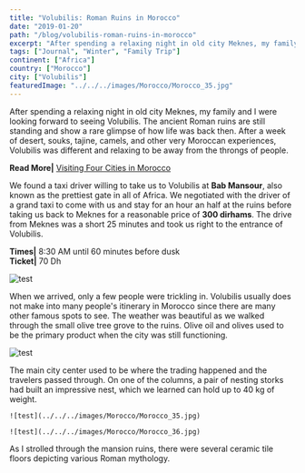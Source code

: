 ```yaml
---
title: "Volubilis: Roman Ruins in Morocco"
date: "2019-01-20"
path: "/blog/volubilis-roman-ruins-in-morocco"
excerpt: "After spending a relaxing night in old city Meknes, my family and I were looking forward to seeing Volubilis. The ancient Roman ruins are still standing..."
tags: ["Journal", "Winter", "Family Trip"]
continent: ["Africa"]
country: ["Morocco"]
city: ["Volubilis"]
featuredImage: "../../../images/Morocco/Morocco_35.jpg"
---
```


After spending a relaxing night in old city Meknes, my family and I were looking forward to seeing Volubilis. The ancient Roman ruins are still standing and show a rare glimpse of how life was back then. After a week of desert, souks, tajine, camels, and other very Moroccan experiences, Volubilis was different and relaxing to be away from the throngs of people.  

**Read More|** [Visiting Four Cities in Morocco](https://www.wheretonextdoc.com/blog/visiting-four-cities-in-morocco)

We found a taxi driver willing to take us to Volubilis at **Bab Mansour**, also known as the prettiest gate in all of Africa. We negotiated with the driver of a grand taxi to come with us and stay for an hour an half at the ruins before taking us back to Meknes for a reasonable price of **300 dirhams**. The drive from Meknes was a short 25 minutes and took us right to the entrance of Volubilis.  

**Times|** 8:30 AM until 60 minutes before dusk </br>
**Ticket|** 70 Dh

![test](../../../images/Morocco/Morocco_29.jpg)

When we arrived, only a few people were trickling in. Volubilis usually does not make into many people's itinerary in Morocco since there are many other famous spots to see. The weather was beautiful as we walked through the small olive tree grove to the ruins. Olive oil and olives used to be the primary product when the city was still functioning.


![test](../../../images/Morocco/Morocco_37.jpg)

The main city center used to be where the trading happened and the travelers passed through. On one of the columns, a pair of nesting storks had built an impressive nest, which we learned can hold up to 40 kg of weight. 

```grid|2|
![test](../../../images/Morocco/Morocco_35.jpg) 

![test](../../../images/Morocco/Morocco_36.jpg)
```

As I strolled through the mansion ruins, there were several ceramic tile floors depicting various Roman mythology. 


